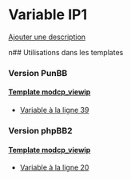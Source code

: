 # Variable IP1
[Ajouter une description](https://fa-tvars.appspot.com/IP1)

n## Utilisations dans les templates

### Version PunBB

#### [Template modcp_viewip](punbb/modcp_viewip.md)
* [Variable à la ligne 39](../punbb/modcp_viewip.tpl#L39)

### Version phpBB2

#### [Template modcp_viewip](subsilver/modcp_viewip.md)
* [Variable à la ligne 20](../subsilver/modcp_viewip.tpl#L20)
